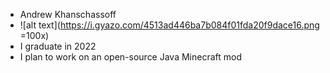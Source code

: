 * Andrew Khanschassoff
* ![alt text](https://i.gyazo.com/4513ad446ba7b084f01fda20f9dace16.png =100x)
* I graduate in 2022
* I plan to work on an open-source Java Minecraft mod
